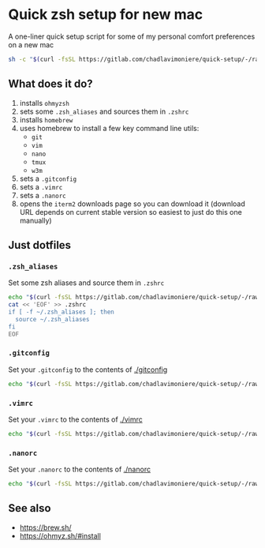 # Quick zsh setup for new mac

A one-liner quick setup script for some of my personal comfort preferences on a new mac

```sh
sh -c "$(curl -fsSL https://gitlab.com/chadlavimoniere/quick-setup/-/raw/main/setup.sh)"
```

## What does it do?

1. installs `ohmyzsh`
1. sets some `.zsh_aliases` and sources them in `.zshrc`
1. installs `homebrew`
1. uses homebrew to install a few key command line utils:
    - `git`
    - `vim`
    - `nano`
    - `tmux`
    - `w3m`
1. sets a `.gitconfig`
1. sets a `.vimrc`
1. sets a `.nanorc`
1. opens the `iterm2` downloads page so you can download it (download URL depends on current stable version so easiest to just do this one manually)

## Just dotfiles

### `.zsh_aliases`

Set some zsh aliases and source them in `.zshrc`

```sh
echo "$(curl -fsSL https://gitlab.com/chadlavimoniere/quick-setup/-/raw/main/zsh_aliases)" >> ~/.zsh_aliases
cat << 'EOF' >> .zshrc
if [ -f ~/.zsh_aliases ]; then
  source ~/.zsh_aliases
fi
EOF
```

### `.gitconfig`

Set your `.gitconfig` to the contents of [./gitconfig](./gitconfig)

```sh
echo "$(curl -fsSL https://gitlab.com/chadlavimoniere/quick-setup/-/raw/main/gitconfig)" >> ~/.gitconfig
```

### `.vimrc`

Set your `.vimrc` to the contents of [./vimrc](./vimrc)

```sh
echo "$(curl -fsSL https://gitlab.com/chadlavimoniere/quick-setup/-/raw/main/vimrc)" >> ~/.vimrc
```

### `.nanorc`

Set your `.nanorc` to the contents of [./nanorc](./nanorc)

```sh
echo "$(curl -fsSL https://gitlab.com/chadlavimoniere/quick-setup/-/raw/main/nanorc)" >> ~/.nanorc
```

## See also

- <https://brew.sh/>
- <https://ohmyz.sh/#install>


